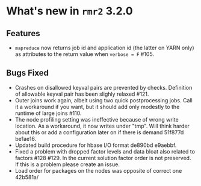 # What's new in `rmr2` 3.2.0

## Features

* `mapreduce` now returns job id and application id (the latter on YARN only) as attributes to the return value when `verbose = F` #105.

## Bugs Fixed

* Crashes on disallowed keyval pairs are prevented by checks. Definition of allowable keyval pair has been slighly relaxed #121.
* Outer joins work again, albeit using two quick postprocessing jobs. Call it a workaround if you want, but it should add only modestly to the runtime of large joins #110.
* The node profiling setting was ineffective because of wrong write location. As a workaround, it now writes under "tmp". Will think harder about this or add a configuration later on if there is demand 51f877d be1ae16.
* Updated build procedure for hbase I/O format de890bd e9aebbf.
* Fixed a problem with dropped factor levels and data bloat also related to factors #128 #129. In the current solution factor order is not preserved. If this is a problem please create an issue.
* Load order for packages on the nodes was opposite of correct one 42b581a/

